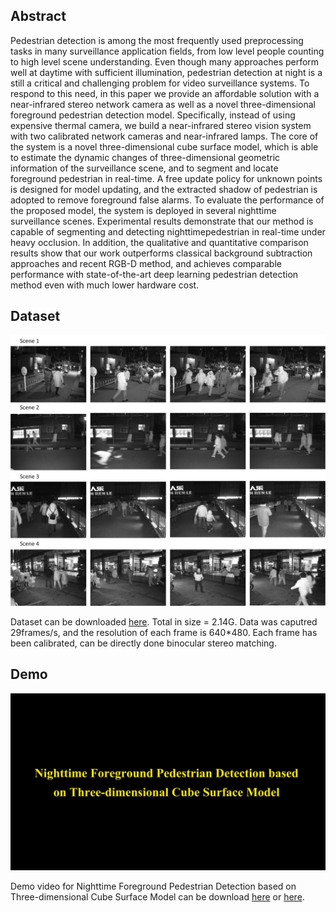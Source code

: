 ## Abstract

Pedestrian detection is among the most frequently used preprocessing tasks in many surveillance application fields, from low level people counting to high level scene understanding. Even though many approaches perform well at daytime with sufficient illumination, pedestrian detection at night is a still a critical and challenging problem for video surveillance systems. To respond to this need, in this paper  we provide an affordable solution with a near-infrared stereo network camera as well as a novel three-dimensional foreground pedestrian detection model. Specifically, instead of using expensive thermal camera, we build a near-infrared stereo vision system with two calibrated network cameras and near-infrared lamps. The core of the system is a novel three-dimensional cube surface model, which is able to estimate the dynamic changes of three-dimensional geometric information of the surveillance scene, and to segment and locate foreground pedestrian in real-time. A free update policy for unknown points is designed for model updating, and the extracted shadow of pedestrian is adopted to remove foreground false alarms. To evaluate the performance of the proposed model, the system is deployed in several nighttime surveillance scenes. Experimental results demonstrate that our method is capable of segmenting and detecting nighttimepedestrian in real-time under heavy occlusion. In addition, the qualitative and quantitative comparison results show that our work outperforms classical background subtraction approaches and recent RGB-D method, and achieves comparable performance with state-of-the-art deep learning pedestrian detection method even with much lower hardware cost.

## Dataset

![Image](datasetnighttime.png)

Dataset can be downloaded [here](https://pan.baidu.com/s/1bo7RCkB). Total in size = 2.14G. Data was caputred 29frames/s, and the resolution of each frame is 640*480. Each frame has been calibrated, can be directly done binocular stereo matching.

## Demo

![Image](logo.png)

Demo video for Nighttime Foreground Pedestrian Detection based on Three-dimensional Cube Surface Model can be download [here]() or [here](http://v.youku.com/v_show/id_XMzAxODE1MTY2MA==.html?spm=a2hzp.8244740.0.0).

